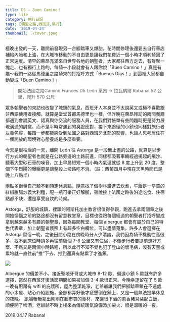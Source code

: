 ```yaml
---
title: D5 — Buen Camino！
type: life
category: 旅行日記
tags: [朝聖之路,西班牙,騎行]
date: '2019-04-24'
thumbnail: ./cover.jpeg
---
```


極晚出發的一天，離開前發現另一台腳踏車又爆胎，花時間修理後還要去自行車店補給內胎和上油，在大城市移動的不自由更是讓我們花費近一個小時才順利騎回了正常速度。清早的萊昂充滿來自世界各地的朝聖者，大家都往西方走去，有群聚一塊走、也有獨行上路的，每騎一小段就會有人跟你說「Buen Camino！」真是有趣～我們一路從馬德里之路騎來的打招呼方式「Buenos Dias！」到這裡大家都自動變成「Buen Camino！」


> 開始法國之路Camino Frances
D5
León 萊昂 → 拉瓦納爾 Rabanal
52 公里，爬升 570 公尺


眾多朝聖者的來訪也改變了城鎮的氣息，西班牙人本身並不太說英文或極不喜歡跟非西語使用者接觸，就算是堂堂首都馬德里也一樣，但昨晚在萊昂拜訪的兩間餐廳都遇到會說英文、認真與你交流的服務人員，在我們對帳單有些問題時更是努力展現溝通的誠意、而不是平時常遇到的臭臉應對，接下來途徑的小鎮也同樣對旅行者友善包容，每踏一步都能感受到法國之路對西班牙北部的影響，也讓人思考居住在一個開放的環境對心態養成是多麼重要。

今天是很枯燥的一天，離開 León 往 Astorga 是一段無止盡的公路，就算是以步行方式的朝聖者也就是在公路旁邊的土路前進，同樣都吸著車輛經過揚起的飛沙、聽著大型砂石車的噪音，加上早晨短短一個小時內氣溫就從 8 度上升到 20 度，整個下午烈陽的曝曬更是讓整段上坡路吃不消。（註：西葡四月中現在天黑時間已是晚上八點半）

兩點多衡量自己騎不到預定休息點，隨意找了個樹林鑽進去炊煮，午飯是一早買的紅椒臘腸炒義大利麵，配一瓶可樂正好解膩，雖說接上法國之路後沿途吃食、住宿點都不缺，還是享受自炊的時候。

Astorga，舒服的城鎮，裡頭的阿斯托加主教宮很值得參觀，跑進去拿兩個章之後開始懊惱之前的路途都沒有留意教堂章，目標也從跟每個經過的朝聖者打招呼變成拿到越來越多有趣的朝聖章，因為每間教堂、每個 albergue 都會有屬於自己的特色代表章，加上朝聖者護照上有超多空白欄位，可以盡情蒐集。許多人會選擇在 Astorga 留宿一晚，之後田間小路在傍晚時分人少清幽，我們因為騎車機動性高很多、找不到床位時頂多再往前騎個 7-8 公里又有住宿，不像步行者要提前想好方案、不然又是兩個小時路程，所以此行不知不覺也犯了登山的壞毛病，沒有天黑或累垮就一直往前”推”下去、推到還真有點累了才進鎮。

![](https://i.imgur.com/DPDDulG.jpg)

Albergue 的價差不小，接近聖地牙哥或大城市 8-12 歐、偏遠小鎮 5 歐就有許多選擇，當然在西班牙復活節期間如果被加個 3-4 歐很正常。今晚幸運留在了 5 歐一晚有廚房有 wifi 的庇護所，屋內整潔乾淨，老爺爺讓我們把腳踏車鎖在不遠處的小木屋、貼心介紹設施，全部都弄好後才疲憊倒在鋪上，又是一個無法提早休息的夜晚。
飢腸轆轆拿出剛剛在超市買的食材，來盤很下酒的蔥香豬耳朵配白飯，順便開了啤酒，老爺爺不時上樓來為傳統暖氣設備添加柴火、很是溫暖的一夜。

2019.04.17 Rabanal